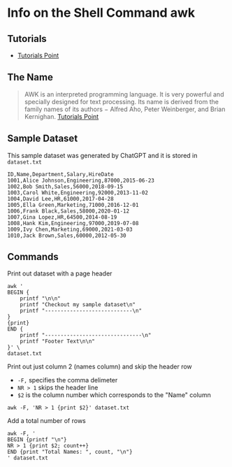 # Info on the Shell Command awk

## Tutorials 

- [Tutorials Point](https://www.tutorialspoint.com/awk/index.htm)

## The Name

> AWK is an interpreted programming language. It is very powerful and 
> specially designed for text processing. Its name is derived from the family 
> names of its authors − Alfred Aho, Peter Weinberger, and Brian Kernighan.
> [Tutorials Point](https://www.tutorialspoint.com/awk/awk_overview.htm)

## Sample Dataset 

This sample dataset was generated by ChatGPT and it is stored in `dataset.txt`

```
ID,Name,Department,Salary,HireDate
1001,Alice Johnson,Engineering,87000,2015-06-23
1002,Bob Smith,Sales,56000,2018-09-15
1003,Carol White,Engineering,92000,2013-11-02
1004,David Lee,HR,61000,2017-04-28
1005,Ella Green,Marketing,71000,2016-12-01
1006,Frank Black,Sales,58000,2020-01-12
1007,Gina Lopez,HR,64500,2014-08-19
1008,Hank Kim,Engineering,97000,2019-07-08
1009,Ivy Chen,Marketing,69000,2021-03-03
1010,Jack Brown,Sales,60000,2012-05-30
```

## Commands

Print out dataset with a page header

```
awk '
BEGIN {
	printf "\n\n"
	printf "Checkout my sample dataset\n"
	printf "----------------------------\n"
}
{print}
END {
	printf "-------------------------------\n"
	printf "Footer Text\n\n"
}' \ 
dataset.txt
```

Print out just column 2 (names column) and skip the header row

- `-F,` specifies the comma delimeter
- `NR > 1` skips the header line
- `$2` is the column number which corresponds to the "Name" column

```
awk -F, 'NR > 1 {print $2}' dataset.txt
```

Add a total number of rows

```
awk -F, '
BEGIN {printf "\n"}
NR > 1 {print $2; count++}
END {print "Total Names: ", count, "\n"}
' dataset.txt
```
